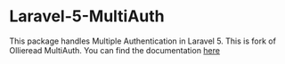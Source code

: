 # Laravel-5-MultiAuth
This package handles Multiple Authentication in Laravel 5. This is fork of Ollieread MultiAuth.
You can find the documentation <a href="http://saravanan.tomrain.com/multiauth-in-laravel-5-0/">here</a>
